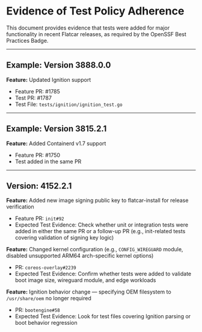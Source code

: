 # Evidence of Test Policy Adherence

This document provides evidence that tests were added for major functionality in recent Flatcar releases, as required by the OpenSSF Best Practices Badge.

---

## Example: Version 3888.0.0

**Feature:** Updated Ignition support  
- Feature PR: #1785  
- Test PR: #1787  
- Test File: `tests/ignition/ignition_test.go`

---

## Example: Version 3815.2.1

**Feature:** Added Containerd v1.7 support  
- Feature PR: #1750  
- Test added in the same PR

---

## Version: 4152.2.1

**Feature:** Added new image signing public key to flatcar-install for release verification  
- Feature PR: `init#92`  
- Expected Test Evidence: Check whether unit or integration tests were added in either the same PR or a follow-up PR (e.g., init-related tests covering validation of signing key logic)

**Feature:** Changed kernel configuration (e.g., `CONFIG_WIREGUARD` module, disabled unsupported ARM64 arch-specific kernel options)  
- PR: `coreos-overlay#2239`  
- Expected Test Evidence: Confirm whether tests were added to validate boot image size, wireguard module, and edge workloads

**Feature:** Ignition behavior change — specifying OEM filesystem to `/usr/share/oem` no longer required  
- PR: `bootengine#58`  
- Expected Test Evidence: Look for test files covering Ignition parsing or boot behavior regression
